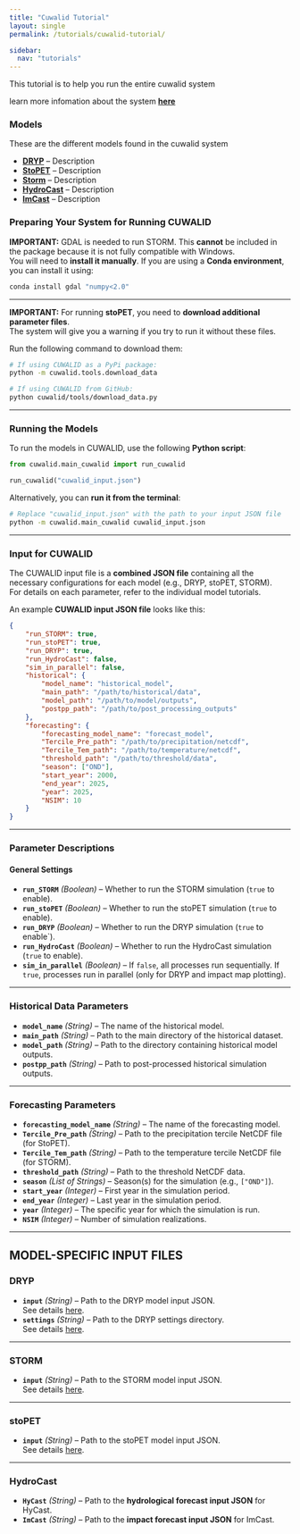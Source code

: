 ```yaml
---
title: "Cuwalid Tutorial"
layout: single
permalink: /tutorials/cuwalid-tutorial/

sidebar:
  nav: "tutorials"
---
```


This tutorial is to help you run the entire cuwalid system

learn more infomation about the system **[here](/model-info/cuwalid-system)**

### Models

These are the different models found in the cuwalid system

- **[DRYP](/model-info/dryp-model)** – Description
- **[StoPET](/model-info/stopet-model)** – Description 
- **[Storm](/model-info/storm-model)** – Description
- **[HydroCast](/model-info/hydrocast-model)** – Description
- **[ImCast](/model-info/imcast-model)** – Description 


### Preparing Your System for Running CUWALID

**IMPORTANT:** GDAL is needed to run STORM. This **cannot** be included in the package because it is not fully compatible with Windows.  
You will need to **install it manually**. If you are using a **Conda environment**, you can install it using:

```bash
conda install gdal "numpy<2.0"
```

---

**IMPORTANT:** For running **stoPET**, you need to **download additional parameter files**.  
The system will give you a warning if you try to run it without these files.

Run the following command to download them:

```bash
# If using CUWALID as a PyPi package:
python -m cuwalid.tools.download_data

# If using CUWALID from GitHub:
python cuwalid/tools/download_data.py
```

---

### Running the Models

To run the models in CUWALID, use the following **Python script**:

```python
from cuwalid.main_cuwalid import run_cuwalid

run_cuwalid("cuwalid_input.json")
```

Alternatively, you can **run it from the terminal**:

```bash
# Replace "cuwalid_input.json" with the path to your input JSON file
python -m cuwalid.main_cuwalid cuwalid_input.json
```

---

### Input for CUWALID

The CUWALID input file is a **combined JSON file** containing all the necessary configurations for each model (e.g., DRYP, stoPET, STORM).  
For details on each parameter, refer to the individual model tutorials.

An example **CUWALID input JSON file** looks like this:

```json
{
    "run_STORM": true,
    "run_stoPET": true,
    "run_DRYP": true,
    "run_HydroCast": false,
    "sim_in_parallel": false,
    "historical": {
        "model_name": "historical_model",
        "main_path": "/path/to/historical/data",
        "model_path": "/path/to/model/outputs",
        "postpp_path": "/path/to/post_processing_outputs"
    },
    "forecasting": {
        "forecasting_model_name": "forecast_model",
        "Tercile_Pre_path": "/path/to/precipitation/netcdf",
        "Tercile_Tem_path": "/path/to/temperature/netcdf",
        "threshold_path": "/path/to/threshold/data",
        "season": ["OND"],
        "start_year": 2000,
        "end_year": 2025,
        "year": 2025,
        "NSIM": 10
    }
}
```

---

### Parameter Descriptions

#### **General Settings**
- **`run_STORM`** *(Boolean)* – Whether to run the STORM simulation (`true` to enable).
- **`run_stoPET`** *(Boolean)* – Whether to run the stoPET simulation (`true` to enable).
- **`run_DRYP`** *(Boolean)* – Whether to run the DRYP simulation (`true` to enable`).
- **`run_HydroCast`** *(Boolean)* – Whether to run the HydroCast simulation (`true` to enable).
- **`sim_in_parallel`** *(Boolean)* – If `false`, all processes run sequentially. If `true`, processes run in parallel (only for DRYP and impact map plotting).

---

### **Historical Data Parameters**
- **`model_name`** *(String)* – The name of the historical model.
- **`main_path`** *(String)* – Path to the main directory of the historical dataset.
- **`model_path`** *(String)* – Path to the directory containing historical model outputs.
- **`postpp_path`** *(String)* – Path to post-processed historical simulation outputs.

---

### **Forecasting Parameters**
- **`forecasting_model_name`** *(String)* – The name of the forecasting model.
- **`Tercile_Pre_path`** *(String)* – Path to the precipitation tercile NetCDF file (for StoPET).
- **`Tercile_Tem_path`** *(String)* – Path to the temperature tercile NetCDF file (for STORM).
- **`threshold_path`** *(String)* – Path to the threshold NetCDF data.
- **`season`** *(List of Strings)* – Season(s) for the simulation (e.g., `["OND"]`).
- **`start_year`** *(Integer)* – First year in the simulation period.
- **`end_year`** *(Integer)* – Last year in the simulation period.
- **`year`** *(Integer)* – The specific year for which the simulation is run.
- **`NSIM`** *(Integer)* – Number of simulation realizations.

---

## **MODEL-SPECIFIC INPUT FILES**

### **DRYP**
- **`input`** *(String)* – Path to the DRYP model input JSON.  
  See details [here](#dryp_parameters).  
- **`settings`** *(String)* – Path to the DRYP settings directory.  
  See details [here](#dryp_settings_parameters).

---

### **STORM**
- **`input`** *(String)* – Path to the STORM model input JSON.  
  See details [here](#storm_parameters).

---

### **stoPET**
- **`input`** *(String)* – Path to the stoPET model input JSON.  
  See details [here](#stopet_parameters).

---

### **HydroCast**
- **`HyCast`** *(String)* – Path to the **hydrological forecast input JSON** for HyCast.
- **`ImCast`** *(String)* – Path to the **impact forecast input JSON** for ImCast.


